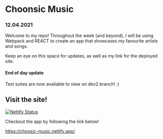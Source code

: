 # Choonsic Music

### 12.04.2021

Welcome to my repo!  Throughout the week (and beyond), I will be using Webpack and REACT to create an app that showcases my favourite artists and songs.

Keep an eye on this space for updates, as well as my link for the deployed site.

#### End of day update

Test suites are now available to view on dev2 branch!  :)

## Visit the site!

[![Netlify Status](https://api.netlify.com/api/v1/badges/e459b16a-7ec6-4b17-b801-6a55c00fda7e/deploy-status)](https://app.netlify.com/sites/ee-music-app/deploys)

Checkout the app by following the link below!

https://choosic-music.netlify.app/
